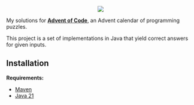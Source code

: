 <p align="center">
<a href="https://github.com/atgotreaux/advent-of-code/actions/workflows/tests.yml"><img src="https://github.com/atgotreaux/advent-of-code/workflows/Tests/badge.svg"></a>
</p>

My solutions for [**Advent of Code**](https://adventofcode.com/), an Advent calendar of programming puzzles.

This project is a set of implementations in Java that yield correct answers for given inputs.

## Installation

**Requirements:**

* [Maven](https://maven.apache.org/download.cgi)
* [Java 21](https://openjdk.org/projects/jdk/21/)